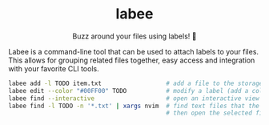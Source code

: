 <div align="center">

# labee
Buzz around your files using labels! 🐝

</div>

Labee is a command-line tool that can be used to attach labels to your files.
This allows for grouping related files together, easy access and integration with your favorite CLI tools.

```sh
labee add -l TODO item.txt                  # add a file to the storage and attach the label 'TODO' to it
labee edit --color "#00FF00" TODO           # modify a label (add a color to it)
labee find --interactive                    # open an interactive view of all files using fzf
labee find -l TODO -n '*.txt' | xargs nvim  # find text files that the label 'TODO' is attached to
                                            # then open the selected files in neovim
```
